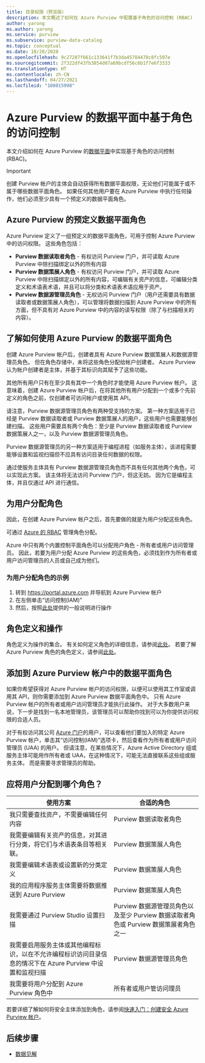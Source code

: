 ```yaml
---
title: 目录权限（预览版）
description: 本文概述了如何在 Azure Purview 中配置基于角色的访问控制 (RBAC)
author: yarong
ms.author: yarong
ms.service: purview
ms.subservice: purview-data-catalog
ms.topic: conceptual
ms.date: 10/20/2020
ms.openlocfilehash: 9c27287f661c133641f7b3da45784478c8fc597e
ms.sourcegitcommit: 2f322df43fb3854d07a69bcdf56c6b1f7e6f3333
ms.translationtype: HT
ms.contentlocale: zh-CN
ms.lasthandoff: 04/27/2021
ms.locfileid: "108015998"
---
```

# <a name="role-based-access-control-in-azure-purviews-data-plane"></a>Azure Purview 的数据平面中基于角色的访问控制

本文介绍如何在 Azure Purview 的[数据平面](../azure-resource-manager/management/control-plane-and-data-plane.md#data-plane)中实现基于角色的访问控制 (RBAC)。

> [!IMPORTANT]
> 创建 Purview 帐户的主体会自动获得所有数据平面权限，无论他们可能属于或不属于哪些数据平面角色。 如果任何其他用户要在 Azure Purview 中执行任何操作，他们必须至少具有一个预定义的数据平面角色。

## <a name="azure-purviews-pre-defined-data-plane-roles"></a>Azure Purview 的预定义数据平面角色

Azure Purview 定义了一组预定义的数据平面角色，可用于控制 Azure Purview 中的访问权限。 这些角色包括：

* **Purview 数据读取者角色** - 有权访问 Purview 门户，并可读取 Azure Purview 中除扫描绑定以外的所有内容
* **Purview 数据策展人角色** - 有权访问 Purview 门户，并可读取 Azure Purview 中除扫描绑定以外的所有内容，可编辑有关资产的信息，可编辑分类定义和术语表术语，并且可以将分类和术语表术语应用于资产。
* **Purview 数据源管理员角色** - 无权访问 Purview 门户（用户还需要具有数据读取者或数据策展人角色），可以管理将数据扫描到 Azure Purview 中的所有方面，但不具有对 Azure Purview 中的内容的读写权限（除了与扫描相关的内容）。

## <a name="understanding-how-to-use-azure-purviews-data-plane-roles"></a>了解如何使用 Azure Purview 的数据平面角色

创建 Azure Purview 帐户后，创建者具有 Azure Purview 数据策展人和数据源管理员角色。 但在角色存储中，未将这些角色分配给帐户创建者。 Azure Purview 认为帐户创建者是主体，并基于其标识向其赋予了这些功能。

其他所有用户只有在至少具有其中一个角色时才能使用 Azure Purview 帐户。 这意味着，创建 Azure Purview 帐户后，在将其他所有用户分配到一个或多个先前定义的角色之前，仅创建者可访问帐户或使用其 API。

请注意，Purview 数据源管理员角色有两种受支持的方案。 第一种方案适用于已经是 Purview 数据读取者或 Purview 数据策展人的用户，这些用户也需要能够创建扫描。 这些用户需要具有两个角色：至少是 Purview 数据读取者或 Purview 数据策展人之一，以及 Purview 数据源管理员角色。

Purview 数据源管理员的另一种方案适用于编程进程（如服务主体），该进程需要能够设置和监视扫描但不应具有访问目录任何数据的权限。

通过使服务主体具有 Purview 数据源管理员角色而不具有任何其他两个角色，可以实现此方案。 该主体将无法访问 Purview 门户，但这无妨。 因为它是编程主体，并且仅通过 API 进行通信。

## <a name="putting-users-into-roles"></a>为用户分配角色

因此，在创建 Azure Purview 帐户之后，首先要做的就是为用户分配这些角色。

可通过 [Azure 的 RBAC](../role-based-access-control/overview.md) 管理角色分配。

Azure 中只有两个内置控制平面角色可以分配用户角色 - 所有者或用户访问管理员。 因此，若要为用户分配 Azure Purview 的这些角色，必须找到作为所有者或用户访问管理员的人员或自己成为他们。

### <a name="an-example-of-assigning-someone-to-a-role"></a>为用户分配角色的示例

1. 转到 https://portal.azure.com 并导航到 Azure Purview 帐户
1. 在左侧单击“访问控制(IAM)”
1. 然后，按照[此处](../role-based-access-control/quickstart-assign-role-user-portal.md#create-a-resource-group)提供的一般说明进行操作

## <a name="role-definitions-and-actions"></a>角色定义和操作

角色定义为操作的集合。 有关如何定义角色的详细信息，请参阅[此处](../role-based-access-control/role-definitions.md)。 若要了解 Azure Purview 角色的角色定义，请参阅[此处](../role-based-access-control/built-in-roles.md)。

## <a name="getting-added-to-a-data-plane-role-in-an-azure-purview-account"></a>添加到 Azure Purview 帐户中的数据平面角色

如果你希望获得对 Azure Purview 帐户的访问权限，以便可以使用其工作室或调用其 API，则你需要添加到 Azure Purview 数据平面角色中。 只有 Azure Purview 帐户的所有者或用户访问管理员才能执行此操作。 对于大多数用户来说，下一步是找到一名本地管理员，该管理员可以帮助你找到可以为你提供访问权限的合适人员。

对于有权访问其公司 [Azure 门户](https://portal.azure.com)的用户，可以查看他们要加入的特定 Azure Purview 帐户，单击其“访问控制(IAM)”选项卡，然后查看作为所有者或用户访问管理员 (UAA) 的用户。 但请注意，在某些情况下，Azure Active Directory 组或服务主体可能用作所有者或 UAA，在这种情况下，可能无法直接联系这些组或服务主体。 而是需要寻求管理员的帮助。

## <a name="who-should-be-assigned-to-what-role"></a>应将用户分配到哪个角色？

|使用方案|合适的角色|
|-------------|-----------------|
|我只需要查找资产，不需要编辑任何内容|Purview 数据读取者角色|
|我需要编辑有关资产的信息，对其进行分类，将它们与术语表条目等相关联。|Purview 数据策展人角色|
|我需要编辑术语表或设置新的分类定义|Purview 数据策展人角色|
|我的应用程序服务主体需要将数据推送到 Azure Purview|Purview 数据策展人角色|
|我需要通过 Purview Studio 设置扫描|Purview 数据源管理员角色以及至少 Purview 数据读取者角色或 Purview 数据策展者角色之一|
|我需要启用服务主体或其他编程标识，以在不允许编程标识访问目录信息的情况下在 Azure Purview 中设置和监视扫描 |Purview 数据源管理员角色|
|我需要将用户分配到 Azure Purview 角色中 | 所有者或用户管访问理员 |

若要详细了解如何将安全主体添加到角色，请参阅[快速入门：创建安全 Azure Purview 帐户](create-catalog-portal.md)。

## <a name="next-steps"></a>后续步骤

* [数据见解](concept-insights.md)
